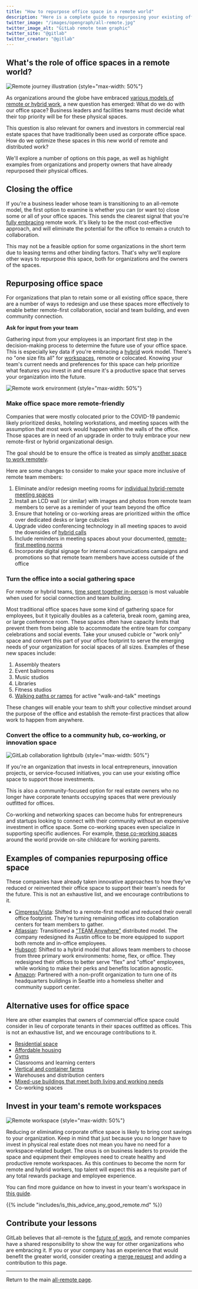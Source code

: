 ```yaml
---
title: "How to repurpose office space in a remote world"
description: "Here is a complete guide to repurposing your existing office space to make the most of remote work. Learn more!"
twitter_image: "/images/opengraph/all-remote.jpg"
twitter_image_alt: "GitLab remote team graphic"
twitter_site: "@gitlab"
twitter_creator: "@gitlab"
---
```


## What's the role of office spaces in a remote world?

![Remote journey illustration](/images/all-remote/gitlab-remote-journey-color-illustration.png)
{style="max-width: 50%"}

As organizations around the globe have embraced [various models of remote or hybrid work](stages/), a new question has emerged: What do we do with our office space? Business leaders and facilities teams must decide what their top priority will be for these physical spaces.

This question is also relevant for owners and investors in commercial real estate spaces that have traditionally been used as corporate office space. How do we optimize these spaces in this new world of remote and distributed work?

We'll explore a number of options on this page, as well as highlight examples from organizations and property owners that have already repurposed their physical offices.

## Closing the office

If you're a business leader whose team is transitioning to an all-remote model, the first option to examine is whether you can (or want to) close some or all of your office spaces. This sends the clearest signal that you're [fully embracing](transition/#close-the-office) remote work. It's likely to be the most cost-effective approach, and will eliminate the potential for the office to remain a crutch to collaboration.

This may not be a feasible option for some organizations in the short term due to leasing terms and other binding factors. That's why we'll explore other ways to repurpose this space, both for organizations and the owners of the spaces.

## Repurposing office space

For organizations that plan to retain some or all existing office space, there are a number of ways to redesign and use these spaces more effectively to enable better remote-first collaboration, social and team building, and even community connection.

**Ask for input from your team**

Gathering input from your employees is an important first step in the decision-making process to determine the future use of your office space. This is especially key data if you're embracing a [hybrid](hybrid-remote/) work model. There's no "one size fits all" for [workspaces](workspace/), remote or colocated. Knowing your team's current needs and preferences for this space can help prioritize what features you invest in and ensure it's a productive space that serves your organization into the future.

![Remote work environment](/images/all-remote/gitlab_all_remote_work_environment_scale.jpg)
{style="max-width: 50%"}

### Make office space more remote-friendly

Companies that were mostly colocated prior to the COVID-19 pandemic likely prioritized desks, hoteling workstations, and meeting spaces with the assumption that most work would happen within the walls of the office. Those spaces are in need of an upgrade in order to truly embrace your new remote-first or hybrid organizational design.

The goal should be to ensure the office is treated as simply [another space to work remotely](how-to-work-remote-first/#offices-are-simply-venues-to-work-remotely-from).

Here are some changes to consider to make your space more inclusive of remote team members:

1. Eliminate and/or redesign meeting rooms for [individual hybrid-remote meeting spaces](hybrid-remote/#redesigned-spaces-for-individual-hybrid-remote-meeting-rooms)
1. Install an LCD wall (or similar) with images and photos from remote team members to serve as a reminder of your team beyond the office
1. Ensure that hoteling or co-working areas are prioritized within the office over dedicated desks or large cubicles
1. Upgrade video conferencing technology in all meeting spaces to avoid the downsides of [hybrid calls](how-to-work-remote-first/#everyone-must-use-their-own-webcam-no-hybrid-calls)
1. Include reminders in meeting spaces about your documented, [remote-first meeting norms](meetings/)
1. Incorporate digital signage for internal communications campaigns and promotions so that remote team members have access outside of the office

### Turn the office into a social gathering space

For remote or hybrid teams, [time spent together in-person](in-person/) is most valuable when used for social connection and team building.

Most traditional office spaces have some kind of gathering space for employees, but it typically doubles as a cafeteria, break room, gaming area, or large conference room. These spaces often have capacity limits that prevent them from being able to accommodate the entire team for company celebrations and social events. Take your unused cubicle or "work only" space and convert this part of your office footprint to serve the emerging needs of your organization for social spaces of all sizes. Examples of these new spaces include:

1. Assembly theaters
1. Event ballrooms
1. Music studios
1. Libraries
1. Fitness studios
1. [Walking paths or ramps](https://hbr.org/2022/01/design-an-office-that-people-want-to-come-back-to) for active "walk-and-talk" meetings

These changes will enable your team to shift your collective mindset around the purpose of the office and establish the remote-first practices that allow work to happen from anywhere.

### Convert the office to a community hub, co-working, or innovation space

![GitLab collaboration lightbulb](/images/all-remote/gitlab-collaboration-illustration.jpg)
{style="max-width: 50%"}

If you're an organization that invests in local entrepreneurs, innovation projects, or service-focused initiatives, you can use your existing office space to support those investments.

This is also a community-focused option for real estate owners who no longer have corporate tenants occupying spaces that were previously outfitted for offices.

Co-working and networking spaces can become hubs for entrepreneurs and startups looking to connect with their community without an expensive investment in office space. Some co-working spaces even specialize in supporting specific audiences. For example, [these co-working spaces](https://www.nexudus.com/blog/1414921425/10-co-working-spaces-around-the-world-offering-childcare/) around the world provide on-site childcare for working parents.

## Examples of companies repurposing office space

These companies have already taken innovative approaches to how they've reduced or reinvented their office space to support their team's needs for the future. This is not an exhaustive list, and we encourage contributions to it.

- [Cimpress/Vista](https://cimpress.com/accelerating-with-remote-first/): Shifted to a remote-first model and reduced their overall office footprint. They're turning remaining offices into collaboration centers for team members to gather.
- [Atlassian](https://thinkremote.com/atlassian-office-redesign/): Transitioned a ["TEAM Anywhere"](https://www.atlassian.com/solutions/distributed) distributed model. The company redesigned its Austin office to be more equipped to support both remote and in-office employees.
- [Hubspot](https://www.hubspot.com/hybrid): Shifted to a hybrid model that allows team members to choose from three primary work environments: home, flex, or office. They redesigned their offices to better serve "flex" and "office" employees, while working to make their perks and benefits location agnostic.
- [Amazon](https://deadline.com/2020/05/amazon-turns-office-building-homeless-shelter-seattle-1202942304/): Partnered with a non-profit organization to turn one of its headquarters buildings in Seattle into a homeless shelter and community support center.

## Alternative uses for office space

Here are other examples that owners of commercial office space could consider in lieu of corporate tenants in their spaces outfitted as offices. This is not an exhaustive list, and we encourage contributions to it.

- [Residential space](https://www.npr.org/2022/03/23/1088272830/how-an-empty-office-becomes-a-home)
- [Affordable housing](https://www.nytimes.com/2021/03/29/nyregion/remote-work-coronavirus-pandemic.html)
- [Gyms](https://news.crunchbase.com/startups/vacant-office-space-proptech-startups-repurpose/)
- Classrooms and learning centers
- [Vertical and container farms](https://gardenculturemagazine.com/repurposing-empty-skyscrapers-into-urban-farms/)
- Warehouses and distribution centers
- [Mixed-use buildings that meet both living and working needs](https://www.workdesign.com/2020/10/how-do-cre-organizations-think-workspace-will-be-repurposed-post-covid-19/)
- Co-working spaces

## Invest in your team's **remote** workspaces

![Remote workspace](/images/all-remote/gitlab-all-remote-laptop-map-illustration.jpg)
{style="max-width: 50%"}

Reducing or eliminating corporate office space is likely to bring cost savings to your organization. Keep in mind that just because you no longer have to invest in physical real estate does not mean you have no need for a workspace-related budget. The onus is on business leaders to provide the space and equipment their employees need to create healthy and productive remote workspaces. As this continues to become the norm for remote and hybrid workers, top talent will expect this as a requisite part of any total rewards package and employee experience.

You can find more guidance on how to invest in your team's workspace in [this guide](work-from-home-field-guide/).

{{% include "includes/is_this_advice_any_good_remote.md" %}}

## Contribute your lessons

GitLab believes that all-remote is the [future of work](/handbook/company/culture/all-remote/remote-vision/), and remote companies have a shared responsibility to show the way for other organizations who are embracing it. If you or your company has an experience that would benefit the greater world, consider creating a [merge request](https://docs.gitlab.com/ee/user/project/merge_requests/) and adding a contribution to this page.

---

Return to the main [all-remote page](_index.md).
